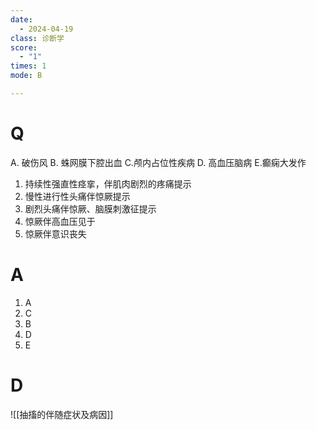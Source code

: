 ```yaml
---
date:
  - 2024-04-19
class: 诊断学
score:
  - "1"
times: 1
mode: B

---
```



# Q
A. 破伤风 B. 蛛网膜下腔出血 C.颅内占位性疾病
D. 高血压脑病 E.癫痫大发作
1. 持续性强直性痉挛，伴肌肉剧烈的疼痛提示
2. 慢性进行性头痛伴惊厥提示
3. 剧烈头痛伴惊厥、脑膜刺激征提示
4. 惊厥伴高血压见于
5. 惊厥伴意识丧失

# A

1. A
2. C
3. B
4. D
5. E



# D
![[抽搐的伴随症状及病因]]
